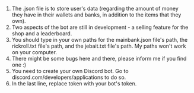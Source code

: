 1. The .json file is to store user's data (regarding the amount of money they have in their wallets and banks, in addition to the items that they own).
2. Two aspects of the bot are still in development - a selling feature for the shop and a leaderboard.
3. You should type in your own paths for the mainbank.json file's path, the rickroll.txt file's path, and the jebait.txt file's path. My paths won't work on your computer.
4. There might be some bugs here and there, please inform me if you find one :)
5. You need to create your own Discord bot. Go to discord.com/developers/applications to do so.
6. In the last line, replace token with your bot's token.
